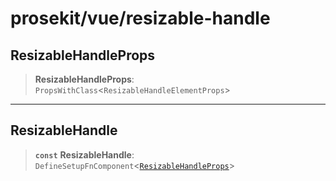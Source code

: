 # prosekit/vue/resizable-handle

<a id="ResizableHandleProps" name="ResizableHandleProps"></a>

## ResizableHandleProps

> **ResizableHandleProps**: `PropsWithClass`\<`ResizableHandleElementProps`\>

***

<a id="ResizableHandle" name="ResizableHandle"></a>

## ResizableHandle

> **`const`** **ResizableHandle**: `DefineSetupFnComponent`\<[`ResizableHandleProps`](resizable-handle.md#ResizableHandleProps)\>
